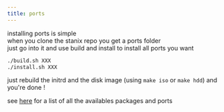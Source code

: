 ```yaml
---
title: ports
---
```

installing ports is simple  
when you clone the stanix repo you get a ports folder   
just go into it and use build and install to install all ports you want
```sh
./build.sh XXX
./install.sh XXX
```
just rebuild the initrd and the disk image (using `make iso` or `make hdd`)  and you're done !

see [here](../packages) for a list of all the availables packages and ports
